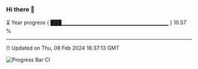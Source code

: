 ### Hi there 👋

⏳ Year progress { ███▁▁▁▁▁▁▁▁▁▁▁▁▁▁▁▁▁▁▁▁▁▁▁▁▁▁▁ } 10.57 %

---

⏰ Updated on Thu, 08 Feb 2024 16:37:13 GMT

![Progress Bar CI](https://github.com/IshwaranRudhara/GIT-ACTION/workflows/Progress%20Bar%20CI/badge.svg)
